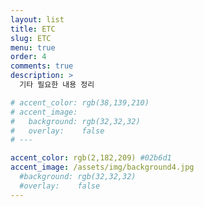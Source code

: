 ```yaml
---
layout: list
title: ETC
slug: ETC
menu: true
order: 4
comments: true
description: >
  기타 필요한 내용 정리

# accent_color: rgb(38,139,210)
# accent_image:
#   background: rgb(32,32,32)
#   overlay:    false
# ---

accent_color: rgb(2,182,209) #02b6d1
accent_image: /assets/img/background4.jpg
  #background: rgb(32,32,32)
  #overlay:    false
---
```

